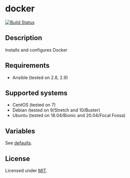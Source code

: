 # docker

[![Build Status](https://travis-ci.org/krzysztof-magosa/ansible-role-docker.svg?branch=master)](https://travis-ci.org/krzysztof-magosa/ansible-role-docker)

## Description
Installs and configures Docker

## Requirements
* Ansible (tested on 2.8, 2.9)

## Supported systems
* CentOS (tested on 7)
* Debian (tested on 9/Stretch and 10/Buster)
* Ubuntu (tested on 18.04/Bionic and 20.04/Focal Fossa)

## Variables
See [defaults](defaults/main.yml).

## License
Licensed under [MIT](LICENSE.txt).
